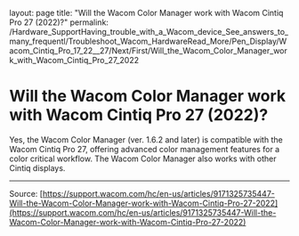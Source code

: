 layout: page
title: "Will the Wacom Color Manager work with Wacom Cintiq Pro 27 (2022)?"
permalink: /Hardware_SupportHaving_trouble_with_a_Wacom_device_See_answers_to_many_frequentl/Troubleshoot_Wacom_HardwareRead_More/Pen_Display/Wacom_Cintiq_Pro_17_22__27/Next/First/Will_the_Wacom_Color_Manager_work_with_Wacom_Cintiq_Pro_27_2022

# Will the Wacom Color Manager work with Wacom Cintiq Pro 27 (2022)?

Yes, the Wacom Color Manager (ver. 1.6.2 and later) is compatible with the Wacom Cintiq Pro 27, offering advanced color management features for a color critical workflow. The Wacom Color Manager also works with other Cintiq displays.

---
Source: [https://support.wacom.com/hc/en-us/articles/9171325735447-Will-the-Wacom-Color-Manager-work-with-Wacom-Cintiq-Pro-27-2022](https://support.wacom.com/hc/en-us/articles/9171325735447-Will-the-Wacom-Color-Manager-work-with-Wacom-Cintiq-Pro-27-2022)
